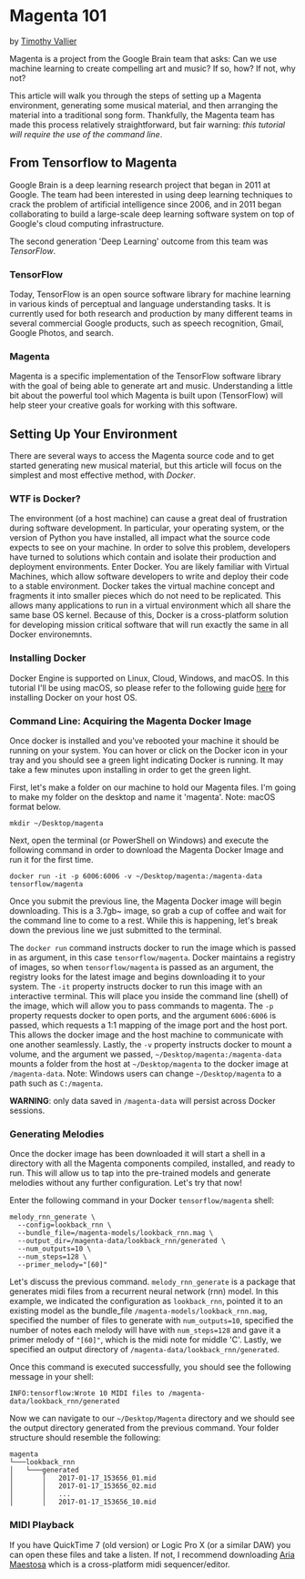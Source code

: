 # Magenta 101
by [Timothy Vallier](http://www.timothyvallier.com/)

Magenta is a project from the Google Brain team that asks: Can we use machine learning to create compelling art and music? If so, how? If not, why not?  

This article will walk you through the steps of setting up a Magenta environment, generating some musical material, and then arranging the material into a traditional song form. Thankfully, the Magenta team has made this process relatively straightforward, but fair warning: _this tutorial will require the use of the command line_.  

## From Tensorflow to Magenta

Google Brain is a deep learning research project that began in 2011 at Google. The team had been interested in using deep learning techniques to crack the problem of artificial intelligence since 2006, and in 2011 began collaborating to build a large-scale deep learning software system on top of Google's cloud computing infrastructure.  

The second generation 'Deep Learning' outcome from this team was _TensorFlow_.  

### TensorFlow

Today, TensorFlow is an open source software library for machine learning in various kinds of perceptual and language understanding tasks. It is currently used for both research and production by many different teams in several commercial Google products, such as speech recognition, Gmail, Google Photos, and search.

### Magenta 

Magenta is a specific implementation of the TensorFlow software library with the goal of being able to generate art and music. Understanding a little bit about the powerful tool which Magenta is built upon (TensorFlow) will help steer your creative goals for working with this software.

## Setting Up Your Environment  

There are several ways to access the Magenta source code and to get started generating new musical material, but this article will focus on the simplest and most effective method, with _Docker_.

### WTF is Docker? 

The environment (of a host machine) can cause a great deal of frustration during software development. In particular, your operating system, or the version of Python you have installed, all impact what the source code expects to see on your machine. In order to solve this problem, developers have turned to solutions which contain and isolate their production and deployment environments. Enter Docker. You are likely familiar with Virtual Machines, which allow software developers to write and deploy their code to a stable environment. Docker takes the virtual machine concept and fragments it into smaller pieces which do not need to be replicated. This allows many applications to run in a virtual environment which all share the same base OS kernel. Because of this, Docker is a cross-platform solution for developing mission critical software that will run exactly the same in all Docker environemnts.  

### Installing Docker 

Docker Engine is supported on Linux, Cloud, Windows, and macOS. In this tutorial I'll be using macOS, so please refer to the following guide [here](https://docs.docker.com/engine/installation/) for installing Docker on your host OS.  

### Command Line: Acquiring the Magenta Docker Image

Once docker is installed and you've rebooted your machine it should be running on your system. You can hover or click on the Docker icon in your tray and you should see a green light indicating Docker is running. It may take a few minutes upon installing in order to get the green light. 

First, let's make a folder on our machine to hold our Magenta files. I'm going to make my folder on the desktop and name it 'magenta'. Note: macOS format below.

```
mkdir ~/Desktop/magenta
```

Next, open the terminal (or PowerShell on Windows) and execute the following command in order to download the Magenta Docker Image and run it for the first time. 

```
docker run -it -p 6006:6006 -v ~/Desktop/magenta:/magenta-data tensorflow/magenta
```

Once you submit the previous line, the Magenta Docker image will begin downloading. This is a 3.7gb~ image, so grab a cup of coffee and wait for the command line to come to a rest. While this is happening, let's break down the previous line we just submitted to the terminal. 

The `docker run` command instructs docker to run the image which is passed in as argument, in this case `tensorflow/magenta`. Docker maintains a registry of images, so when `tensorflow/magenta` is passed as an argument, the registry looks for the latest image and begins downloading it to your system. The `-it` property instructs docker to run this image with an `i`nteractive `t`erminal. This will place you inside the command line (shell) of the image, which will allow you to pass commands to magenta. The `-p` property requests docker to open ports, and the argument `6006:6006` is passed, which requests a 1:1 mapping of the image port and the host port. This allows the docker image and the host machine to communicate with one another seamlessly. Lastly, the `-v` property instructs docker to mount a volume, and the argument we passed, `~/Desktop/magenta:/magenta-data` mounts a folder from the host at `~/Desktop/magenta` to the docker image at `/magenta-data`. Note: Windows users can change `~/Desktop/magenta` to a path such as `C:/magenta`.  

**WARNING**: only data saved in `/magenta-data` will persist across Docker
sessions.  

### Generating Melodies   

Once the docker image has been downloaded it will start a shell in a directory with all the Magenta components compiled, installed, and ready to run. This will allow us to tap into the pre-trained models and generate melodies without any further configuration. Let's try that now!

Enter the following command in your Docker `tensorflow/magenta` shell:  

```
melody_rnn_generate \
  --config=lookback_rnn \
  --bundle_file=/magenta-models/lookback_rnn.mag \
  --output_dir=/magenta-data/lookback_rnn/generated \
  --num_outputs=10 \
  --num_steps=128 \
  --primer_melody="[60]"
```

Let's discuss the previous command. `melody_rnn_generate` is a package that generates midi files from a recurrent neural network (rnn) model. In this example, we indicated the configuration as `lookback_rnn`, pointed it to an existing model as the bundle_file `/magenta-models/lookback_rnn.mag`, specified the number of files to generate with `num_outputs=10`, specified the number of notes each melody will have with `num_steps=128` and gave it a primer melody of `"[60]"`, which is the midi note for middle 'C'. Lastly, we specified an output directory of `/magenta-data/lookback_rnn/generated`. 

Once this command is executed successfully, you should see the following message in your shell:  

```
INFO:tensorflow:Wrote 10 MIDI files to /magenta-data/lookback_rnn/generated
```

Now we can navigate to our `~/Desktop/Magenta` directory and we should see the output directory generated from the previous command. Your folder structure should resemble the following:  

```
magenta
└───lookback_rnn
│   └───generated
│       │   2017-01-17_153656_01.mid
│       │   2017-01-17_153656_02.mid
│       │   ...
│       │   2017-01-17_153656_10.mid
```

### MIDI Playback  

If you have QuickTime 7 (old version) or Logic Pro X (or a similar DAW) you can open these files and take a listen. If not, I recommend downloading [Aria Maestosa](http://ariamaestosa.sourceforge.net/download.html) which is a cross-platform midi sequencer/editor. 